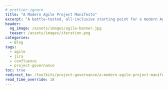 ```yaml
---
# prettier-ignore
title: "A Modern Agile Project Manifesto"
excerpt: "A battle-tested, all-inclusive starting point for a modern Agile project."
header:
  og_image: /assets/images/agile-banner.jpg
  teaser: /assets/images/iteration.png
categories:
  - Blog
tags:
  - agile
  - jira
  - confluence
  - project-governance
toc: true
redirect_to: /toolkits/project-governance/a-modern-agile-project-manifesto/
read_time_override: 18
---
```

